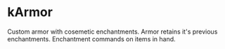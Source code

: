 # kArmor
 Custom armor with cosemetic enchantments. Armor retains it's previous enchantments. Enchantment commands on items in hand.
